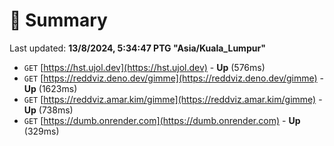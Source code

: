# 📖 Summary
Last updated: **13/8/2024, 5:34:47 PTG "Asia/Kuala_Lumpur"**

- `GET` [https://hst.ujol.dev](https://hst.ujol.dev) - **Up** (576ms)
- `GET` [https://reddviz.deno.dev/gimme](https://reddviz.deno.dev/gimme) - **Up** (1623ms)
- `GET` [https://reddviz.amar.kim/gimme](https://reddviz.amar.kim/gimme) - **Up** (738ms)
- `GET` [https://dumb.onrender.com](https://dumb.onrender.com) - **Up** (329ms)
